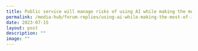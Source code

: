 ```yaml
---
title: Public service will manage risks of using AI while making the most of it
permalink: /media-hub/forum-replies/using-ai-while-making-the-most-of-it/
date: 2023-07-15
layout: post
description: ""
image: ""
---
```

